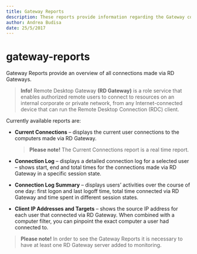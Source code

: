 ```yaml
---
title: Gateway Reports
description: These reports provide information regarding the Gateway connections.
author: Andrea Budisa
date: 25/5/2017
---
```


# gateway-reports

Gateway Reports provide an overview of all connections made via RD Gateways.

> **Info!** Remote Desktop Gateway **\(RD Gateway\)** is a role service that enables authorized remote users to connect to resources on an internal corporate or private network, from any Internet-connected device that can run the Remote Desktop Connection \(RDC\) client.

Currently available reports are:

* **Current Connections** – displays the current user connections to the computers made via RD Gateway.

  > **Please note!** The Current Connections report is a real time report.

* **Connection Log** – displays a detailed connection log for a selected user – shows start, end and total times for the connections made via RD Gateway in a specific session state.
* **Connection Log Summary** – displays users’ activities over the course of one day: first logon and last logoff time, total time connected via RD Gateway and time spent in different session states.  
* **Client IP Addresses and Targets** – shows the source IP address for each user that connected via RD Gateway. When combined with a computer filter, you can pinpoint the exact computer a user had connected to.

> **Please note!** In order to see the Gateway Reports it is necessary to have at least one RD Gateway server added to monitoring.


